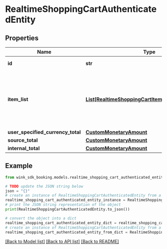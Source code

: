 # RealtimeShoppingCartAuthenticatedEntity


## Properties

Name | Type | Description | Notes
------------ | ------------- | ------------- | -------------
**id** | **str** | Shopping cart ID | 
**item_list** | [**List[RealtimeShoppingCartItemAuthenticatedEntity]**](RealtimeShoppingCartItemAuthenticatedEntity.md) | List of priced shopping cart items. Each entry is a separately booked room. | [optional] 
**user_specified_currency_total** | [**CustomMonetaryAmount**](CustomMonetaryAmount.md) |  | [optional] 
**source_total** | [**CustomMonetaryAmount**](CustomMonetaryAmount.md) |  | [optional] 
**internal_total** | [**CustomMonetaryAmount**](CustomMonetaryAmount.md) |  | [optional] 

## Example

```python
from wink_sdk_booking.models.realtime_shopping_cart_authenticated_entity import RealtimeShoppingCartAuthenticatedEntity

# TODO update the JSON string below
json = "{}"
# create an instance of RealtimeShoppingCartAuthenticatedEntity from a JSON string
realtime_shopping_cart_authenticated_entity_instance = RealtimeShoppingCartAuthenticatedEntity.from_json(json)
# print the JSON string representation of the object
print(RealtimeShoppingCartAuthenticatedEntity.to_json())

# convert the object into a dict
realtime_shopping_cart_authenticated_entity_dict = realtime_shopping_cart_authenticated_entity_instance.to_dict()
# create an instance of RealtimeShoppingCartAuthenticatedEntity from a dict
realtime_shopping_cart_authenticated_entity_from_dict = RealtimeShoppingCartAuthenticatedEntity.from_dict(realtime_shopping_cart_authenticated_entity_dict)
```
[[Back to Model list]](../README.md#documentation-for-models) [[Back to API list]](../README.md#documentation-for-api-endpoints) [[Back to README]](../README.md)


